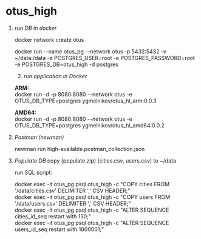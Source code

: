 # otus_high

1) *run DB in docker*

   docker network create otus

   docker run --name otus_pg --network otus -p 5432:5432 -v ~/data:/data -e POSTGRES_USER=root -e POSTGRES_PASSWORD=root -e POSTGRES_DB=otus_high -d postgres

   2) *run application in Docker*

   **ARM:**\
   docker run -d -p 8080:8080 --network otus -e OTUS_DB_TYPE=postgres ygmelnikov/otus_hl_arm:0.0.3

   **AMD64:**\
   docker run -d -p 8080:8080 --network otus -e OTUS_DB_TYPE=postgres ygmelnikov/otus_hl_amd64:0.0.2

3) *Postman (newman)*

   newman run high-available.postman_collection.json

4) *Populate DB*
   copy (populate.zip) (cities.csv, users.csv) to ~/data
    
   run SQL script: 

   docker exec -it otus_pg psql otus_high -c "COPY cities FROM '/data/cities.csv' DELIMITER ',' CSV HEADER;" \
   docker exec -it otus_pg psql otus_high -c "COPY users FROM '/data/users.csv' DELIMITER ',' CSV HEADER;" \
   docker exec -it otus_pg psql otus_high -c "ALTER SEQUENCE cities_id_seq restart with 130;" \
   docker exec -it otus_pg psql otus_high -c "ALTER SEQUENCE users_id_seq restart with 1000001;"